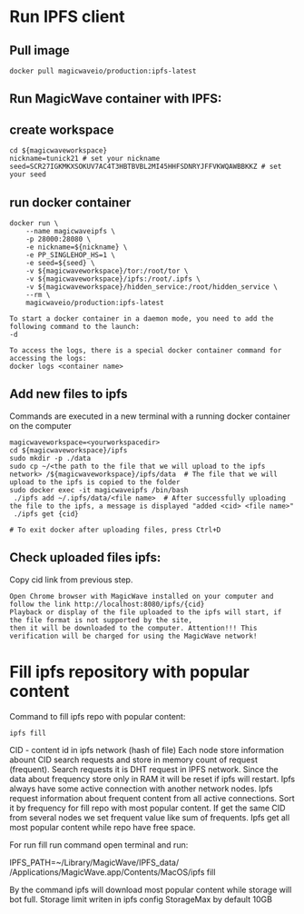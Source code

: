 # Run IPFS client

## Pull image

    docker pull magicwaveio/production:ipfs-latest

## Run MagicWave container with IPFS:

## create workspace

    cd ${magicwaveworkspace}
    nickname=tunick21 # set your nickname
    seed=SCR27IGKMKXSOKUV7AC4T3HBTBVBL2MI45HHFSDNRYJFFVKWQAWBBKKZ # set your seed

## run docker container

    docker run \
        --name magicwaveipfs \
        -p 28000:28080 \
        -e nickname=${nickname} \
        -e PP_SINGLEHOP_HS=1 \
        -e seed=${seed} \
        -v ${magicwaveworkspace}/tor:/root/tor \
        -v ${magicwaveworkspace}/ipfs:/root/.ipfs \
        -v ${magicwaveworkspace}/hidden_service:/root/hidden_service \
        --rm \
        magicwaveio/production:ipfs-latest

    To start a docker container in a daemon mode, you need to add the following command to the launch:
    -d

    To access the logs, there is a special docker container command for accessing the logs:
    docker logs <container name>

## Add new files to ipfs

Commands are executed in a new terminal with a running docker container on the computer

    magicwaveworkspace=<yourworkspacedir>
    cd ${magicwaveworkspace}/ipfs
    sudo mkdir -p ./data
    sudo cp ~/<the path to the file that we will upload to the ipfs network> /${magicwaveworkspace}/ipfs/data  # The file that we will upload to the ipfs is copied to the folder
    sudo docker exec -it magicwaveipfs /bin/bash
     ./ipfs add ~/.ipfs/data/<file name>  # After successfully uploading the file to the ipfs, a message is displayed "added <cid> <file name>"
     ./ipfs get {cid}

    # To exit docker after uploading files, press Ctrl+D

## Check uploaded files ipfs:

Copy cid link from previous step.

    Open Chrome browser with MagicWave installed on your computer and follow the link http://localhost:8080/ipfs/{cid}
    Playback or display of the file uploaded to the ipfs will start, if the file format is not supported by the site,
    then it will be downloaded to the computer. Attention!!! This verification will be charged for using the MagicWave network!

# Fill ipfs repository with popular content

Command to fill ipfs repo with popular content:

    ipfs fill

CID - content id in ipfs network (hash of file)
Each node store information abount CID search requests and store in memory count of request (frequent).
Search requests it is DHT request in IPFS network.
Since the data about frequency store only in RAM it will be reset if ipfs will restart.
Ipfs always have some active connection with another network nodes.
Ipfs request information about frequent content from all active connections.
Sort it by frequency for fill repo with most popular content.
If get the same CID from several nodes we set frequent value like sum of frequents.
Ipfs get all most popular content while repo have free space.

For run fill run command open terminal and run:

IPFS_PATH=~/Library/MagicWave/IPFS_data/ /Applications/MagicWave.app/Contents/MacOS/ipfs fill

By the command ipfs will download most popular content while storage will bot full.
Storage limit writen in ipfs config StorageMax by default 10GB
